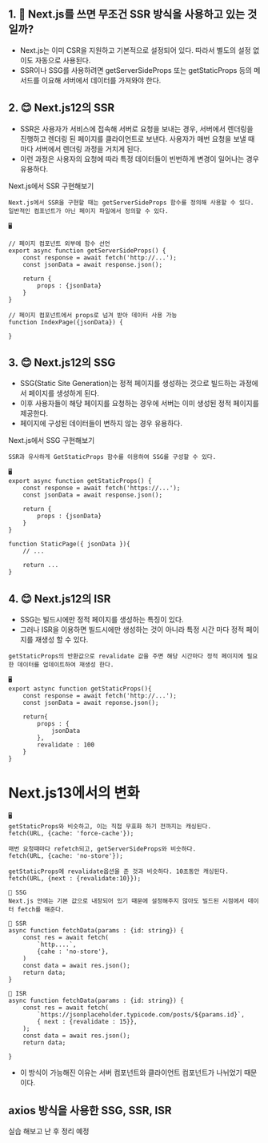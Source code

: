 ## 1. 🤔 Next.js를 쓰면 무조건 SSR 방식을 사용하고 있는 것일까?

- Next.js는 이미 CSR을 지원하고 기본적으로 설정되어 있다. 따라서 별도의 설정 없이도 자동으로 사용된다.
- SSR이나 SSG를 사용하려면 getServerSideProps 또는 getStaticProps 등의 메서드를 이요해 서버에서 데이터를 가져와야 한다.

## 2. 😊 Next.js12의 SSR

- SSR은 사용자가 서비스에 접속해 서버로 요청을 보내는 경우, 서버에서 렌더링을 진행하고 렌더링 된 페이지를 클라이언트로 보낸다. 사용자가 매번 요청을 보낼 때마다 서버에서 렌더링 과정을 거치게 된다.
- 이런 과정은 사용자의 요청에 따라 특정 데이터들이 빈번하게 변경이 일어나는 경우 유용하다.

Next.js에서 SSR 구현해보기

```
Next.js에서 SSR을 구현할 때는 getServerSideProps 함수를 정의해 사용할 수 있다.
일반적인 컴포넌트가 아닌 페이지 파일에서 정의할 수 있다.

🖥️

// 페이지 컴포넌트 외부에 함수 선언
export async function getServerSideProps() {
    const response = await fetch('http://...');
    const jsonData = await response.json();

    return {
        props : {jsonData}
    }
}

// 페이지 컴포넌트에서 props로 넘겨 받아 데이터 사용 가능
function IndexPage({jsonData}) {

}
```

## 3. 😊 Next.js12의 SSG

- SSG(Static Site Generation)는 정적 페이지를 생성하는 것으로 빌드하는 과정에서 페이지를 생성하게 된다.
- 이후 사용자들이 해당 페이지를 요청하는 경우에 서버는 이미 생성된 정적 페이지를 제공한다.
- 페이지에 구성된 데이터들이 변하지 않는 경우 유용하다.

Next.js에서 SSG 구현해보기

```
SSR과 유사하게 GetStaticProps 함수를 이용하여 SSG를 구성할 수 있다.

🖥️
export async function getStaticProps() {
    const response = await fetch('https://...');
    const jsonData = await response.json();

    return {
        props : {jsonData}
    }
}

function StaticPage({ jsonData }){
    // ...

    return ...
}
```

## 4. 😊 Next.js12의 ISR

- SSG는 빌드시에만 정적 페이지를 생성하는 특징이 있다.
- 그러나 ISR을 이용하면 빌드시에만 생성하는 것이 아니라 특정 시간 마다 정적 페이지를 재생성 할 수 있다.

```
getStaticProps의 반환값으로 revalidate 값을 주면 해당 시간마다 정적 페이지에 필요한 데이터를 업데이트하여 재생성 한다.

🖥️
export astync function getStaticProps(){
    const response = await fetch('http://...');
    const jsonData = await reponse.json();

    return{
        props : {
            jsonData
        },
        revalidate : 100
    }
}
```

# Next.js13에서의 변화

```
🖥️
getStaticProps와 비슷하고, 이는 직접 무효화 하기 전까지는 캐싱된다.
fetch(URL, {cache: 'force-cache'});

매번 요청때마다 refetch되고, getServerSideProps와 비슷하다.
fetch(URL, {cache: 'no-store'});

getStaticProps에 revalidate옵션을 준 것과 비슷하다. 10초동안 캐싱된다.
fetch(URL, {next : {revalidate:10}});
```

```
🌟 SSG
Next.js 안에는 기본 값으로 내장되어 있기 때문에 설정해주지 않아도 빌드된 시점에서 데이터 fetch를 해준다.

🌟 SSR
async function fetchData(params : {id: string}) {
    const res = await fetch(
        `http....`,
        {cahe : 'no-store'},
    )
    const data = await res.json();
    return data;
}

🌟 ISR
async function fetchData(params : {id: string}) {
    const res = await fetch(
        `https://jsonplaceholder.typicode.com/posts/${params.id}`,
        { next : {revalidate : 15}},
    );
    const data = await res.json();
    return data;

}
```

- 이 방식이 가능해진 이유는 서버 컴포넌트와 클라이언트 컴포넌트가 나뉘었기 때문이다.

## axios 방식을 사용한 SSG, SSR, ISR

실습 해보고 난 후 정리 예정
